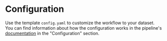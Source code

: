 # Configuration

Use the template `config.yaml` to customize the workflow to your dataset. You
can find information about how the configuration works in the pipeline's
[documentation](https://zjnolen.github.io/PopGLen) in the "Configuration"
section.

